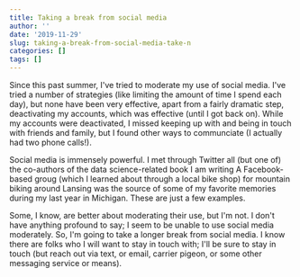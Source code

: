 ```yaml
---
title: Taking a break from social media
author: ''
date: '2019-11-29'
slug: taking-a-break-from-social-media-take-n
categories: []
tags: []
---
```


Since this past summer, I've tried to moderate my use of social media. I've 
tried a number of strategies (like limiting the amount of time I spend each day),
but none have been very effective, apart from a fairly dramatic step, 
deactivating my accounts, which was effective (until I got back on). 
While my accounts were deactivated, I missed keeping up with and being in touch
with friends and family, but I found other ways to communciate (I actually had 
two phone calls!).

Social media is immensely powerful. I met  through Twitter all (but one of) the co-authors of the
data science-related book I am writing A Facebook-based groug (which I learned about through a local bike shop) for mountain biking around Lansing was the source of some of my favorite memories during my last year in 
Michigan. These are just a few examples.

Some, I know, are better about moderating their use, but I'm not. I don't have 
anything profound to say; I seem to be unable to use social media moderately. 
So, I'm going to take a longer break from social media. I know there are folks 
who I will want to stay in touch with; I'll be sure to stay in touch (but reach 
out via text, or email, carrier pigeon, or some other messaging service or means).